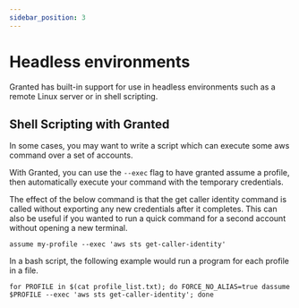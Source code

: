 ```yaml
---
sidebar_position: 3
---
```


# Headless environments

Granted has built-in support for use in headless environments such as a remote Linux server or in shell scripting.

## Shell Scripting with Granted

In some cases, you may want to write a script which can execute some aws command over a set of accounts.

With Granted, you can use the `--exec` flag to have granted assume a profile, then automatically execute your command with the temporary credentials.

The effect of the below command is that the get caller identity command is called without exporting any new credentials after it completes. This can also be useful if you wanted to run a quick command for a second account without opening a new terminal.

`assume my-profile --exec 'aws sts get-caller-identity'`

In a bash script, the following example would run a program for each profile in a file.

```
for PROFILE in $(cat profile_list.txt); do FORCE_NO_ALIAS=true dassume $PROFILE --exec 'aws sts get-caller-identity'; done
```
